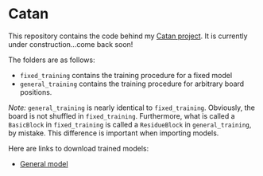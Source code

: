 # Catan

This repository contains the code behind my [Catan project](https://justinasher.me/catan_rl). It is currently under construction...come back soon!

The folders are as follows:

- ```fixed_training``` contains the training procedure for a fixed model
- ```general_training``` contains the training procedure for arbitrary board positions.

*Note:* ```general_training``` is nearly identical to ```fixed_training```. Obviously, the board is not shuffled in ```fixed_training```. Furthermore, what is called a ```BasicBlock``` in ```fixed_training``` is called a ```ResidueBlock``` in ```general_training```, by mistake. This difference is important when importing models.

Here are links to download trained models:
- [General model](https://drive.google.com/uc?export=download&id=1b47cCXPFYiMhxH-_S5Nqxfy4LX3VMXG-)
